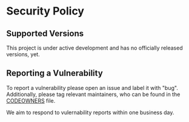 # Security Policy

## Supported Versions

This project is under active development and has no officially released versions, yet.

## Reporting a Vulnerability

To report a vulnerability please open an issue and label it with "bug". Additionally,
please tag relevant maintainers, who can be found in
the [CODEOWNERS](https://github.com/abaxxtech/abaxx-vc-sdk/blob/main/CODEOWNERS) file.

We aim to respond to vulernability reports within one business day.
